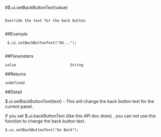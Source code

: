 #$.ui.setBackButtonText(value)

```

Override the text for the back button
 
```

##Example

```
 $.ui.setBackButtonText("GO...");
 
```


##Parameters

```
value                         String

```

##Returns

```
undefined
```

##Detail

$.ui.setBackButtonText(text)  - This will change the back button text for the current panel.

If you set $.ui.backButtonText (like this API doc does) , you can not use this function to change the back button text.


```
$.ui.setBackButtonText("Go Back");
```
